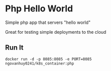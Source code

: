# Php Hello World

Simple php app that servers "hello world"

Great for testing simple deployments to the cloud

## Run It

`docker run -d -p 8085:8085 -e PORT=8085 ngovanhuy0241/k8s_container:php`
